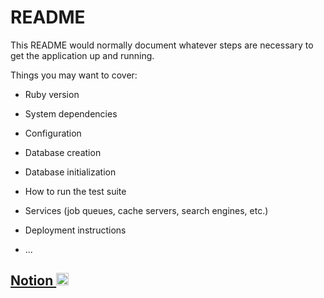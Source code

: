 # README

This README would normally document whatever steps are necessary to get the
application up and running.

Things you may want to cover:

* Ruby version

* System dependencies

* Configuration

* Database creation

* Database initialization

* How to run the test suite

* Services (job queues, cache servers, search engines, etc.)

* Deployment instructions

* ...

## [Notion <img src=https://produtive.me/wp-content/uploads/2019/08/notion-logo-no-background.png width="20" height="20"> ](https://www.notion.so/Projeto-final-Etapa-1-Turma-5-e38bb1fed5b74cb5b4a16bacd3645071)
